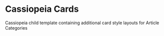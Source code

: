 # Cassiopeia Cards
Cassiopeia child template containing additional card style layouts for Article Categories
